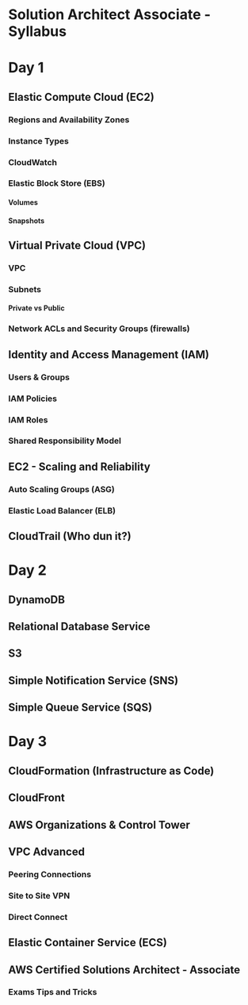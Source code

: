 # Solution Architect Associate - Syllabus


# Day 1 

## Elastic Compute Cloud (EC2) 

### Regions and Availability Zones

### Instance Types

### CloudWatch

### Elastic Block Store (EBS)

#### Volumes

#### Snapshots

## Virtual Private Cloud (VPC) 

### VPC 

### Subnets

#### Private vs Public 

### Network ACLs and Security Groups (firewalls)

## Identity and Access Management (IAM)

### Users & Groups

### IAM Policies

### IAM Roles

### Shared Responsibility Model

## EC2 - Scaling and Reliability 

### Auto Scaling Groups (ASG)

### Elastic Load Balancer (ELB)

## CloudTrail (Who dun it?)

# Day 2 

## DynamoDB 

## Relational Database Service

## S3

## Simple Notification Service (SNS)

## Simple Queue Service (SQS)

# Day 3 

## CloudFormation (Infrastructure as Code)

## CloudFront

## AWS Organizations & Control Tower

## VPC Advanced

### Peering Connections

### Site to Site VPN 

### Direct Connect

## Elastic Container Service (ECS)

## AWS Certified Solutions Architect - Associate

### Exams Tips and Tricks



